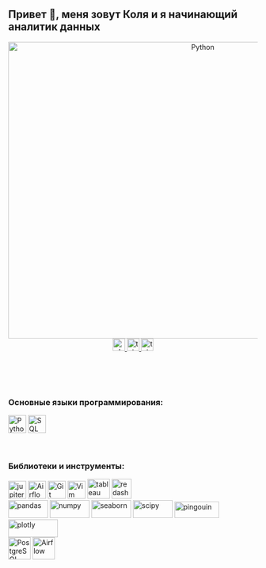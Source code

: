 ## Привет 👋, меня зовут Коля и я начинающий  аналитик данных

<div align="center">
  <a href="https://www.python.org/" target="_blank" rel="noreferrer"><img src="https://sdo.pgups.ru/pluginfile.php/51908/course/overviewfiles/%D0%90%D0%BD%D0%B0%D0%BB%D0%B8%D0%B7.jpg" width="770" height="600" alt="Python" /></a>
  <br>
  <a href="https://vk.me/ncherniyy" target="_blank">
    <img src="https://img.shields.io/static/v1?message=vk&logo=vk&label=&color=2CA5E0&logoColor=white&labelColor=&style=for-the-badge" height="25" alt="vk logo"  />
  </a>
  <a href="https://www.instagram.com/kolluumbus_/profilecard/?igsh=MW5tZGJjdHFwejV4Mg==" target="_blank">
    <img src="https://img.shields.io/static/v1?message=instagram&logo=instagram&label=&color=magenta&logoColor=white&labelColor=&style=for-the-badge" height="25" alt="telegram logo"  />
  </a>
  <a href="https://t.me/ncherniyy" target="_blank">
    <img src="https://img.shields.io/static/v1?message=Telegram&logo=telegram&label=&color=2CA5E0&logoColor=white&labelColor=&style=for-the-badge" height="25" alt="telegram logo"  />
  </a>
</div>

<br>
<br>
<br>
<br>

<h3>Основные языки программирования:</h3>

<p align="left">
  <a href="https://www.python.org/" target="_blank" rel="noreferrer"><img src="https://raw.githubusercontent.com/danielcranney/readme-generator/main/public/icons/skills/python-colored.svg" width="36" height="36" alt="Python" /></a>
  <a href="https://www.sql.org/" target="_blank" rel="noreferrer"><img src="https://i.pinimg.com/originals/ec/a2/4f/eca24f1b0c0b23e790e817e477fc32aa.jpg" width="36" height="36" alt="SQL" /></a></p>
<br>
<h3>Библиотеки и инструменты:</h3>
<p align="left">
  <a href="https://airflow.apache.org/" target="_blank" rel="noreferrer"><img src="https://upload.wikimedia.org/wikipedia/commons/thumb/3/38/Jupyter_logo.svg/640px-Jupyter_logo.svg.png" width="36" height="36" alt="jupiter-notebook" /></a>
  <a href="https://airflow.apache.org/" target="_blank" rel="noreferrer"><img src="https://static-00.iconduck.com/assets.00/airflow-icon-2048x2048-ptyvisqh.png" width="36" height="36" alt="Airflow" /></a>
  <a href="https://git-scm.com/" target="_blank" rel="noreferrer"><img src="https://raw.githubusercontent.com/danielcranney/readme-generator/main/public/icons/skills/git-colored.svg" width="36" height="36" alt="Git" /></a>
  <a href="https://www.vim.org/" target="_blank" rel="noreferrer"><img src="https://raw.githubusercontent.com/danielcranney/readme-generator/main/public/icons/skills/vim.svg" width="36" height="36" alt="Vim" /></a>
  <a href="https://www.vim.org/" target="_blank" rel="noreferrer"><img src="https://yt3.googleusercontent.com/lA7DqITEak071NQ3S1rqmPICfHFg7ZQhXvmEAxnqEpVzlZR2sW8gYE9B5hK9L4VwaBVdwxzK=s900-c-k-c0x00ffffff-no-rj" width="45" height="40" alt="tableau" /></a>
  <a href="https://www.vim.org/" target="_blank" rel="noreferrer"><img src="https://d7umqicpi7263.cloudfront.net/img/product/36993b55-72dc-4022-9e18-745f75381c73/d0288914-6a62-4316-81d7-51ab90ddebb2" width="40" height="40" alt="redash" /></a>
  <br>
  <a href="https://airflow.apache.org/" target="_blank" rel="noreferrer"><img src="https://i.pinimg.com/originals/ce/6e/14/ce6e14ee46d262be29c3efef8cd2e86d.png" width="80" height="36" alt="pandas" /></a>
  <a href="https://airflow.apache.org/" target="_blank" rel="noreferrer"><img src="https://upload.wikimedia.org/wikipedia/commons/thumb/3/31/NumPy_logo_2020.svg/1200px-NumPy_logo_2020.svg.png" width="80" height="36" alt="numpy" /></a>
  <a href="https://airflow.apache.org/" target="_blank" rel="noreferrer"><img src="https://habrastorage.org/getpro/habr/upload_files/6c6/887/78d/6c688778d9df0ab8413b0fe1f65b33bb.png" width="80" height="36" alt="seaborn" /></a>
  <a href="https://airflow.apache.org/" target="_blank" rel="noreferrer"><img src="https://kinsta.com/wp-content/uploads/2023/04/scipy-1024x445.jpg" width="80" height="36" alt="scipy" /></a>
  <a href="https://airflow.apache.org/" target="_blank" rel="noreferrer"><img src="https://pingouin-stats.org/build/html/_images/logo_pingouin.png" width="90" height="33" alt="pingouin" /></a>
  <a href="https://airflow.apache.org/" target="_blank" rel="noreferrer"><img src="https://upload.wikimedia.org/wikipedia/commons/8/8a/Plotly-logo.png" width="100" height="36" alt="plotly" /></a>
  <br>
  <a href="https://www.postgresql.org/" target="_blank" rel="noreferrer"><img src="https://avatars.mds.yandex.net/i?id=528cfe4be341aba4754708f7fae6442f_l-5310557-images-thumbs&n=13" width="45" height="45" alt="PostgreSQL" /></a>
  <a href="https://clickhouse.com/?ysclid=m3hwmu41d1326776594" target="_blank" rel="noreferrer"><img src="https://avatars.dzeninfra.ru/get-zen_doc/4944693/pub_621a774184598848471617b6_621a7ca5cddbf118aa0d7058/scale_1200" width="45" height="45" alt="Airflow" /></a>


  
</p>
